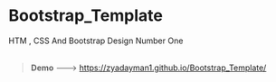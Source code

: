 # Bootstrap_Template
HTM , CSS And Bootstrap Design Number One
<br/><br/>
> **Demo** ---> https://zyadayman1.github.io/Bootstrap_Template/
